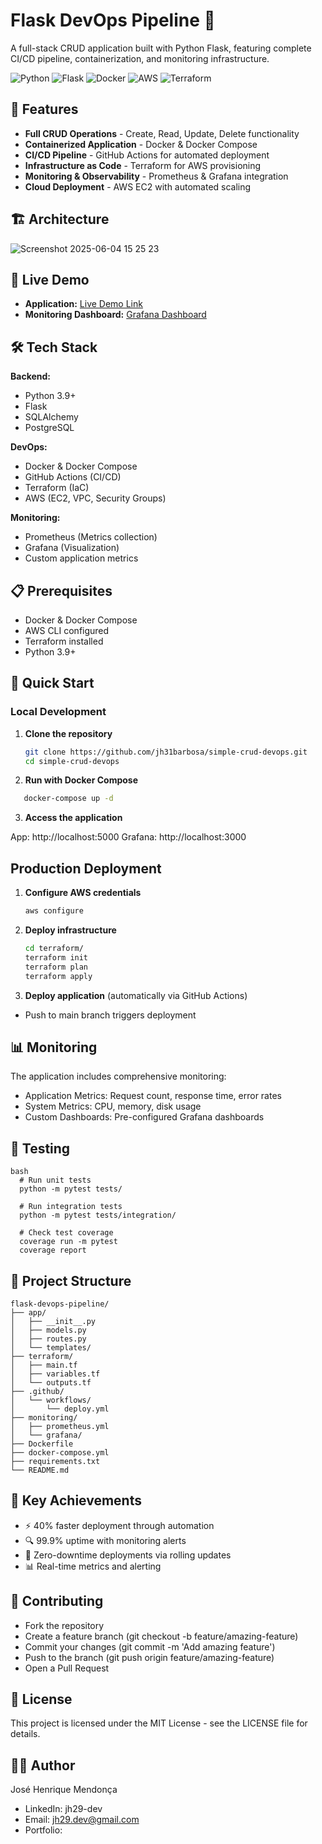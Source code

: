 # Flask DevOps Pipeline 🚀

A full-stack CRUD application built with Python Flask, featuring complete CI/CD pipeline, containerization, and monitoring infrastructure.

![Python](https://img.shields.io/badge/Python-3776AB?style=flat-square&logo=python&logoColor=white)
![Flask](https://img.shields.io/badge/Flask-000000?style=flat-square&logo=flask&logoColor=white)
![Docker](https://img.shields.io/badge/Docker-2496ED?style=flat-square&logo=docker&logoColor=white)
![AWS](https://img.shields.io/badge/AWS-232F3E?style=flat-square&logo=amazon-aws&logoColor=white)
![Terraform](https://img.shields.io/badge/Terraform-623CE4?style=flat-square&logo=terraform&logoColor=white)

## 🌟 Features

- **Full CRUD Operations** - Create, Read, Update, Delete functionality
- **Containerized Application** - Docker & Docker Compose
- **CI/CD Pipeline** - GitHub Actions for automated deployment
- **Infrastructure as Code** - Terraform for AWS provisioning
- **Monitoring & Observability** - Prometheus & Grafana integration
- **Cloud Deployment** - AWS EC2 with automated scaling

## 🏗️ Architecture
![Screenshot 2025-06-04 15 25 23](https://github.com/user-attachments/assets/98340edb-1f60-4bef-9caf-625f9f496a32)


## 🚀 Live Demo

- **Application:** [Live Demo Link](your-demo-link)
- **Monitoring Dashboard:** [Grafana Dashboard](your-grafana-link)

## 🛠️ Tech Stack

**Backend:**
- Python 3.9+
- Flask
- SQLAlchemy
- PostgreSQL

**DevOps:**
- Docker & Docker Compose
- GitHub Actions (CI/CD)
- Terraform (IaC)
- AWS (EC2, VPC, Security Groups)

**Monitoring:**
- Prometheus (Metrics collection)
- Grafana (Visualization)
- Custom application metrics

## 📋 Prerequisites

- Docker & Docker Compose
- AWS CLI configured
- Terraform installed
- Python 3.9+

## 🚀 Quick Start

### Local Development

1. **Clone the repository**
   ```bash
   git clone https://github.com/jh31barbosa/simple-crud-devops.git
   cd simple-crud-devops

2. **Run with Docker Compose**
```bash
   docker-compose up -d
```
3. **Access the application**

App: http://localhost:5000
Grafana: http://localhost:3000



## Production Deployment

1. **Configure AWS credentials**
   ```bash
   aws configure
   ```
2. **Deploy infrastructure**
   ```bash
   cd terraform/
   terraform init
   terraform plan
   terraform apply
   ```
3. **Deploy application** (automatically via GitHub Actions)

 - Push to main branch triggers deployment



## 📊 Monitoring

The application includes comprehensive monitoring:
 - Application Metrics: Request count, response time, error rates
 - System Metrics: CPU, memory, disk usage
 - Custom Dashboards: Pre-configured Grafana dashboards

## 🧪 Testing
   ```
   bash
     # Run unit tests
     python -m pytest tests/

     # Run integration tests
     python -m pytest tests/integration/

     # Check test coverage
     coverage run -m pytest
     coverage report
   ```

## 📁 Project Structure
```
flask-devops-pipeline/
├── app/
│   ├── __init__.py
│   ├── models.py
│   ├── routes.py
│   └── templates/
├── terraform/
│   ├── main.tf
│   ├── variables.tf
│   └── outputs.tf
├── .github/
│   └── workflows/
│       └── deploy.yml
├── monitoring/
│   ├── prometheus.yml
│   └── grafana/
├── Dockerfile
├── docker-compose.yml
├── requirements.txt
└── README.md
```
## 🌟 Key Achievements

- ⚡ 40% faster deployment through automation
- 🔍 99.9% uptime with monitoring alerts
- 🚀 Zero-downtime deployments via rolling updates
- 📊 Real-time metrics and alerting

## 🤝 Contributing

- Fork the repository
- Create a feature branch (git checkout -b feature/amazing-feature)
- Commit your changes (git commit -m 'Add amazing feature')
- Push to the branch (git push origin feature/amazing-feature)
- Open a Pull Request

## 📝 License
This project is licensed under the MIT License - see the LICENSE file for details.

## 👨‍💻 Author
José Henrique Mendonça

 - LinkedIn: jh29-dev
 - Email: jh29.dev@gmail.com
 - Portfolio: 
